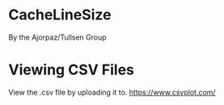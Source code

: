 # CacheLineSize
By the Ajorpaz/Tullsen Group

# Viewing CSV Files
View the .csv file by uploading it to.
https://www.csvplot.com/
